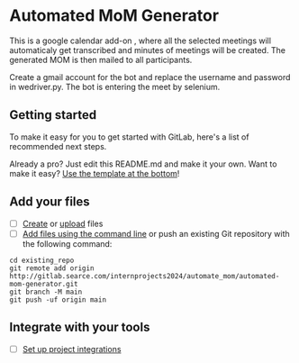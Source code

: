 # Automated MoM Generator
This is a google calendar add-on , where all the selected meetings will automaticaly get transcribed and minutes of meetings will be created. The generated MOM is then mailed to all participants.

Create a gmail account for the bot and replace the username and password in wedriver.py. The bot is entering the meet by selenium. 

## Getting started

To make it easy for you to get started with GitLab, here's a list of recommended next steps.

Already a pro? Just edit this README.md and make it your own. Want to make it easy? [Use the template at the bottom](#editing-this-readme)!

## Add your files

- [ ] [Create](https://docs.gitlab.com/ee/user/project/repository/web_editor.html#create-a-file) or [upload](https://docs.gitlab.com/ee/user/project/repository/web_editor.html#upload-a-file) files
- [ ] [Add files using the command line](https://docs.gitlab.com/ee/gitlab-basics/add-file.html#add-a-file-using-the-command-line) or push an existing Git repository with the following command:

```
cd existing_repo
git remote add origin http://gitlab.searce.com/internprojects2024/automate_mom/automated-mom-generator.git
git branch -M main
git push -uf origin main
```

## Integrate with your tools

- [ ] [Set up project integrations](http://gitlab.searce.com/internprojects2024/automate_mom/automated-mom-generator/-/settings/integrations)



